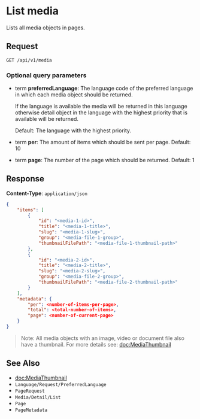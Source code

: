 # List media

Lists all media objects in pages.

## Request

    GET /api/v1/media

### Optional query parameters

- term **preferredLanguage**: The language code of the preferred language in which each media object should be returned.

    If the language is available the media will be returned in this language otherwise detail object in the language with the highest priority that is available will be returned. 

    Default: The language with the highest priority.
- term **per**: The amount of items which should be sent per page. Default: 10
- term **page**: The number of the page which should be returned. Default: 1

## Response

**Content-Type**: `application/json`

```json
{
    "items": [
        {
            "id": "<media-1-id>",
            "title": "<media-1-title>",
            "slug": "<media-1-slug>",
            "group": "<media-file-1-group>",
            "thumbnailFilePath": "<media-file-1-thumbnail-path>"
        },
        {
            "id": "<media-2-id>",
            "title": "<media-2-title>",
            "slug": "<media-2-slug>",
            "group": "<media-file-2-group>",
            "thumbnailFilePath": "<media-file-2-thumbnail-path>"
        }
    ],
    "metadata": {
        "per": <number-of-items-per-page>,
        "total": <total-number-of-items>,
        "page": <number-of-current-page>
    }
}
```

> Note: All media objects with an image, video or document file also have a thumbnail. For more details see: <doc:MediaThumbnail>

## See Also

* <doc:MediaThumbnail>
* ``Language/Request/PreferredLanguage``
* ``PageRequest``
* ``Media/Detail/List``
* ``Page``
* ``PageMetadata``
